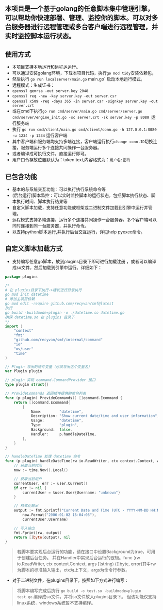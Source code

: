 ## 本项目是一个基于golang的任意脚本集中管理引擎，可以帮助你快速部署、管理、监控你的脚本。可以对多台服务器进行远程管理或多台客户端进行远程管理，并实时监控脚本运行状态。

## 使用方式

- 本项目支持本地运行和远程运运行。
- 可以通过安装golang环境，下载本项目代码，执行`go mod tidy`安装依赖包，
- 然后执行 `go run localserver/main.go` main.go` 启动本地运行模式，
- 远程模式：生成证书：
- `openssl genrsa -out server.key 2048`
- `openssl req -new -key server.key -out server.csr`
- `openssl x509 -req -days 365 -in server.csr -signkey server.key -out server.crt`
- 或在cmd下执行`go run cmd/server/main.go cmd/server/server.go cmd/server/engine_init.go -sc server.crt -sk server.key -p 8080
`运行服务端
- 执行 `go run cmd/client/main.go cmd/client/conn.go -h 127.0.0.1:8080  -u 1234 -p 1234` 运行客户端
- 其中客户端和服务端均支持多端连接，客户端运行执行`change conn.ID`切换连接，服务端运行多个连接共同操作一台服务器。
- 或者编译成可执行文件，直接运行即可。
- 用户口令存放位置默认为：token.text,内容格式为：`用户名:密码`

## 已包含功能

- 基本的与系统交互功能：可以执行执行系统命令等
- (后台运行)脚本监控：可以实时监控脚本的运行状态，包括脚本执行状态、脚本执行时间、脚本执行结果等
- 自定义脚本加载，支持任意功能或框架或二进制文件加载到引擎中运行并管理。
- 远程模式支持多端连接，运行多个连接共同操作一台服务器。多个客户端可以同时连接到同一台服务器，并执行命令。
- 以支持python脚本运行,并执行后台交互运行，详见help pyexec命令。

## 自定义脚本加载方式
- 支持编写任意go脚本，放到plugins目录下即可进行加载注册 ，或者可以编译成so文件，然后加载到引擎中运行。详细如下：
```go
package plugins

/*
# 在 plugins目录下执行->建议进行目录执行
go mod init datetime
# 添加主项目依赖
go mod edit -require github.com/recyvan/smf@latest
执行
go build -buildmode=plugin -o ./datetime.so datetime.go
确保 datetime.so 在 plugins 目录下
*/
import (
	"context"
	"fmt"
	"github.com/recyvan/smf/internal/command"
	"io"
	"os/user"
	"time"
)

// Plugin 导出的插件变量（必须导出这个变量名）
var Plugin plugin

// plugin 实现 command.CommandProvider 接口
type plugin struct{}

// ProvideCommands 返回插件提供的命令列表
func (p plugin) ProvideCommands() []command.Ecommand {
	return []command.Ecommand{
		{
			Name:        "datetime",                                    // 命令名称
			Description: "Show current date/time and user information", // 命令描述
			Usage:       "datetime",                                    // 命令用法
			Type:        "plugin",                                      // 命令类型
			Background:  false,                                         // 是否支持后台运行
			Handler:     p.handleDateTime,                              // 命令处理函数
		},
	}
}

// handleDateTime 处理 datetime 命令
func (p plugin) handleDateTime(rw io.ReadWriter, ctx context.Context, args []string) ([]byte, error) {
	// 获取当前时间
	now := time.Now().Local()

	// 获取当前用户
	currentUser, err := user.Current()
	if err != nil {
		currentUser = &user.User{Username: "unknown"}
	}

	// 格式化输出
	output := fmt.Sprintf("Current Date and Time (UTC - YYYY-MM-DD HH:MM:SS formatted): %s\nCurrent User's Login: %s\n",
		now.Format("2006-01-02 15:04:05"),
		currentUser.Username)

	// 写入输出
	fmt.Fprint(rw, output)
	return []byte(output), nil
}

```
> 若脚本要实现后台运行的功能，请在接口中设置Background为true，可用于创建后台任务。
并在Handler中实现后台运行的逻辑。func (rw io.ReadWriter, ctx context.Context, args []string) ([]byte, error)其中rw为脚本的标准输入输出，ctx为上下文，args为命令行参数。


- 对于二进制文件，在plugins目录下，按照如下方式进行编写：
> 将脚本编写完成后执行 `go build -o test.so -buildmode=plugin test.go` 编译成so文件，并将so文件放入plugins目录下。
> 但该功能仅支持linux系统，windows系统暂不支持编译。

